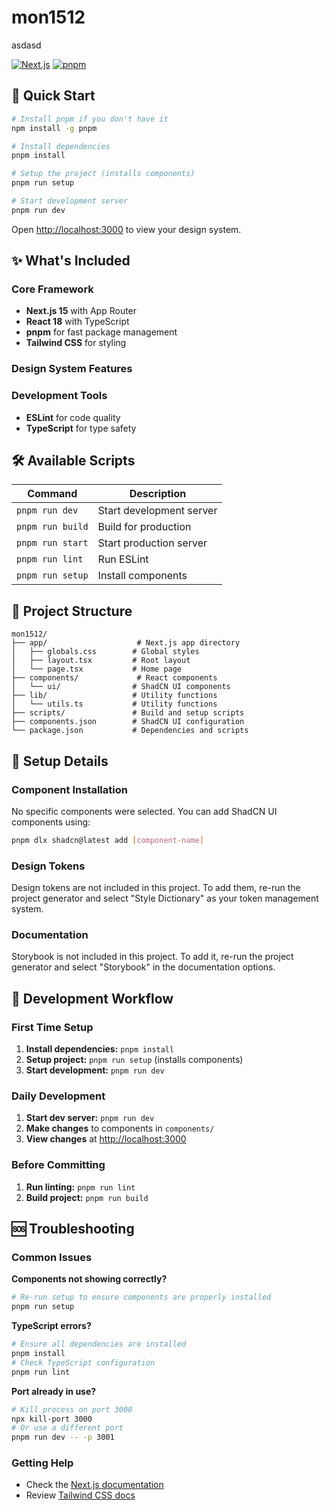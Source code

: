 # mon1512

asdasd

[![Next.js](https://img.shields.io/badge/Next.js-15-black)](https://nextjs.org/)
[![pnpm](https://img.shields.io/badge/pnpm-9.0-FF6C37)](https://pnpm.io/)

## 🚀 Quick Start

```bash
# Install pnpm if you don't have it
npm install -g pnpm

# Install dependencies
pnpm install

# Setup the project (installs components)
pnpm run setup

# Start development server
pnpm run dev
```

Open [http://localhost:3000](http://localhost:3000) to view your design system.

## ✨ What's Included

### Core Framework
- **Next.js 15** with App Router
- **React 18** with TypeScript
- **pnpm** for fast package management
- **Tailwind CSS** for styling

### Design System Features

### Development Tools
- **ESLint** for code quality
- **TypeScript** for type safety

## 🛠️ Available Scripts

| Command | Description |
|---------|-------------|
| `pnpm run dev` | Start development server |
| `pnpm run build` | Build for production |
| `pnpm run start` | Start production server |
| `pnpm run lint` | Run ESLint |
| `pnpm run setup` | Install components |

## 📁 Project Structure

```
mon1512/
├── app/                    # Next.js app directory
│   ├── globals.css        # Global styles
│   ├── layout.tsx         # Root layout
│   └── page.tsx           # Home page
├── components/             # React components
│   └── ui/                # ShadCN UI components
├── lib/                   # Utility functions
│   └── utils.ts           # Utility functions
├── scripts/               # Build and setup scripts
├── components.json        # ShadCN UI configuration
└── package.json           # Dependencies and scripts
```

## 🔧 Setup Details

### Component Installation
No specific components were selected. You can add ShadCN UI components using:

```bash
pnpm dlx shadcn@latest add [component-name]
```

### Design Tokens
Design tokens are not included in this project. To add them, re-run the project generator and select "Style Dictionary" as your token management system.

### Documentation
Storybook is not included in this project. To add it, re-run the project generator and select "Storybook" in the documentation options.



## 🔄 Development Workflow

### First Time Setup
1. **Install dependencies:** `pnpm install`
2. **Setup project:** `pnpm run setup` (installs components)
3. **Start development:** `pnpm run dev`

### Daily Development
1. **Start dev server:** `pnpm run dev`
2. **Make changes** to components in `components/`
3. **View changes** at [http://localhost:3000](http://localhost:3000)

### Before Committing
1. **Run linting:** `pnpm run lint`
2. **Build project:** `pnpm run build`

## 🆘 Troubleshooting

### Common Issues

**Components not showing correctly?**
```bash
# Re-run setup to ensure components are properly installed
pnpm run setup
```

**TypeScript errors?**
```bash
# Ensure all dependencies are installed
pnpm install
# Check TypeScript configuration
pnpm run lint
```

**Port already in use?**
```bash
# Kill process on port 3000
npx kill-port 3000
# Or use a different port
pnpm run dev -- -p 3001
```

### Getting Help
- Check the [Next.js documentation](https://nextjs.org/docs)
- Review [Tailwind CSS docs](https://tailwindcss.com/docs)


